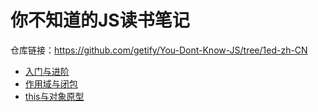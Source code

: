 # 你不知道的JS读书笔记

仓库链接：https://github.com/getify/You-Dont-Know-JS/tree/1ed-zh-CN

- [入门与进阶](https://github.com/MrZhang123/article-collection/blob/master/You-Dont-Know-JS/Up%26Going.md)
- [作用域与闭包](https://github.com/MrZhang123/article-collection/blob/master/You-Dont-Know-JS/Scope%26Closures.md)
- [this与对象原型](https://github.com/MrZhang123/article-collection/blob/master/You-Dont-Know-JS/this%26Object%20Prototypes.md)
